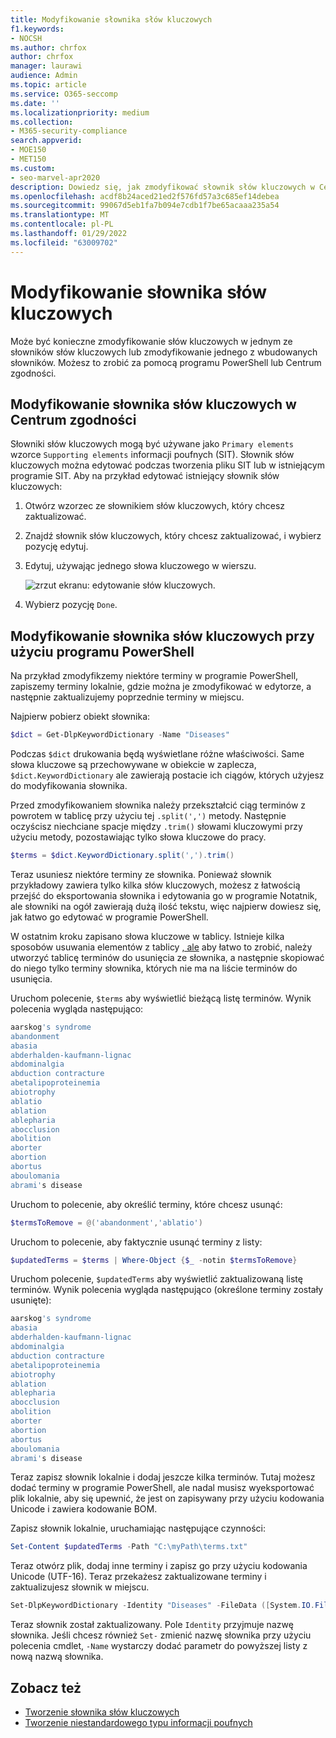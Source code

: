 ```yaml
---
title: Modyfikowanie słownika słów kluczowych
f1.keywords:
- NOCSH
ms.author: chrfox
author: chrfox
manager: laurawi
audience: Admin
ms.topic: article
ms.service: O365-seccomp
ms.date: ''
ms.localizationpriority: medium
ms.collection:
- M365-security-compliance
search.appverid:
- MOE150
- MET150
ms.custom:
- seo-marvel-apr2020
description: Dowiedz się, jak zmodyfikować słownik słów kluczowych w Centrum Microsoft 365 zgodności.
ms.openlocfilehash: acdf8b24aced21ed2f576fd57a3c685ef14debea
ms.sourcegitcommit: 99067d5eb1fa7b094e7cdb1f7be65acaaa235a54
ms.translationtype: MT
ms.contentlocale: pl-PL
ms.lasthandoff: 01/29/2022
ms.locfileid: "63009702"
---
```

# <a name="modify-a-keyword-dictionary"></a>Modyfikowanie słownika słów kluczowych

Może być konieczne zmodyfikowanie słów kluczowych w jednym ze słowników słów kluczowych lub zmodyfikowanie jednego z wbudowanych słowników. Możesz to zrobić za pomocą programu PowerShell lub Centrum zgodności.

## <a name="modify-a-keyword-dictionary-in-compliance-center"></a>Modyfikowanie słownika słów kluczowych w Centrum zgodności

Słowniki słów kluczowych mogą być używane jako `Primary elements` wzorce `Supporting elements` informacji poufnych (SIT). Słownik słów kluczowych można edytować podczas tworzenia pliku SIT lub w istniejącym programie SIT. Aby na przykład edytować istniejący słownik słów kluczowych:

1. Otwórz wzorzec ze słownikiem słów kluczowych, który chcesz zaktualizować.
2. Znajdź słownik słów kluczowych, który chcesz zaktualizować, i wybierz pozycję edytuj.
3. Edytuj, używając jednego słowa kluczowego w wierszu.

   ![zrzut ekranu: edytowanie słów kluczowych.](../media/edit-keyword-dictionary.png)

4. Wybierz pozycję `Done`.

## <a name="modify-a-keyword-dictionary-using-powershell"></a>Modyfikowanie słownika słów kluczowych przy użyciu programu PowerShell

Na przykład zmodyfikzemy niektóre terminy w programie PowerShell, zapiszemy terminy lokalnie, gdzie można je zmodyfikować w edytorze, a następnie zaktualizujemy poprzednie terminy w miejscu.

Najpierw pobierz obiekt słownika:

```powershell
$dict = Get-DlpKeywordDictionary -Name "Diseases"
```

Podczas `$dict` drukowania będą wyświetlane różne właściwości. Same słowa kluczowe są przechowywane w obiekcie w zaplecza, `$dict.KeywordDictionary` ale zawierają postacie ich ciągów, których użyjesz do modyfikowania słownika.

Przed zmodyfikowaniem słownika należy przekształcić ciąg terminów z powrotem w tablicę przy użyciu tej `.split(',')` metody. Następnie oczyścisz niechciane spacje między `.trim()` słowami kluczowymi przy użyciu metody, pozostawiając tylko słowa kluczowe do pracy.

```powershell
$terms = $dict.KeywordDictionary.split(',').trim()
```

Teraz usuniesz niektóre terminy ze słownika. Ponieważ słownik przykładowy zawiera tylko kilka słów kluczowych, możesz z łatwością przejść do eksportowania słownika i edytowania go w programie Notatnik, ale słowniki na ogół zawierają dużą ilość tekstu, więc najpierw dowiesz się, jak łatwo go edytować w programie PowerShell.

W ostatnim kroku zapisano słowa kluczowe w tablicy. Istnieje kilka sposobów usuwania elementów z tablicy [, ale](/previous-versions/windows/it-pro/windows-powershell-1.0/ee692802(v=technet.10)) aby łatwo to zrobić, należy utworzyć tablicę terminów do usunięcia ze słownika, a następnie skopiować do niego tylko terminy słownika, których nie ma na liście terminów do usunięcia.

Uruchom polecenie, `$terms` aby wyświetlić bieżącą listę terminów. Wynik polecenia wygląda następująco:

```powershell
aarskog's syndrome
abandonment
abasia
abderhalden-kaufmann-lignac
abdominalgia
abduction contracture
abetalipoproteinemia
abiotrophy
ablatio
ablation
ablepharia
abocclusion
abolition
aborter
abortion
abortus
aboulomania
abrami's disease
```

Uruchom to polecenie, aby określić terminy, które chcesz usunąć:

```powershell
$termsToRemove = @('abandonment','ablatio')
```

Uruchom to polecenie, aby faktycznie usunąć terminy z listy:

```powershell
$updatedTerms = $terms | Where-Object {$_ -notin $termsToRemove}
```

Uruchom polecenie, `$updatedTerms` aby wyświetlić zaktualizowaną listę terminów. Wynik polecenia wygląda następująco (określone terminy zostały usunięte):

```powershell
aarskog's syndrome
abasia
abderhalden-kaufmann-lignac
abdominalgia
abduction contracture
abetalipoproteinemia
abiotrophy
ablation
ablepharia
abocclusion
abolition
aborter
abortion
abortus
aboulomania
abrami's disease
```

Teraz zapisz słownik lokalnie i dodaj jeszcze kilka terminów. Tutaj możesz dodać terminy w programie PowerShell, ale nadal musisz wyeksportować plik lokalnie, aby się upewnić, że jest on zapisywany przy użyciu kodowania Unicode i zawiera kodowanie BOM.

Zapisz słownik lokalnie, uruchamiając następujące czynności:

```powershell
Set-Content $updatedTerms -Path "C:\myPath\terms.txt"
```

Teraz otwórz plik, dodaj inne terminy i zapisz go przy użyciu kodowania Unicode (UTF-16). Teraz przekażesz zaktualizowane terminy i zaktualizujesz słownik w miejscu.

```powershell
Set-DlpKeywordDictionary -Identity "Diseases" -FileData ([System.IO.File]::ReadAllBytes('C:myPath\terms.txt'))
```

Teraz słownik został zaktualizowany. Pole `Identity` przyjmuje nazwę słownika. Jeśli chcesz również `Set-` zmienić nazwę słownika przy użyciu polecenia cmdlet, `-Name` wystarczy dodać parametr do powyższej listy z nową nazwą słownika.

## <a name="see-also"></a>Zobacz też

- [Tworzenie słownika słów kluczowych](create-a-keyword-dictionary.md)
- [Tworzenie niestandardowego typu informacji poufnych](create-a-custom-sensitive-information-type.md)

